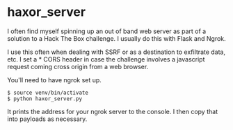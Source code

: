 # haxor_server

I often find myself spinning up an out of band web server as part of a solution to a Hack The Box challenge. I usually do this with Flask and Ngrok. 

I use this often when dealing with SSRF or as a destination to exfiltrate data, etc. I set a * CORS header in case the challenge involves a javascript request coming cross origin from a web browser.

You'll need to have ngrok set up.

`$ source venv/bin/activate` <br />
`$ python haxor_server.py`

It prints the address for your ngrok server to the console. I then copy that into payloads as necessary.
